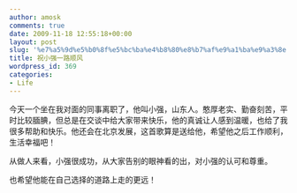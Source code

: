 ```yaml
---
author: amosk
comments: true
date: 2009-11-18 12:55:18+00:00
layout: post
slug: '%e7%a5%9d%e5%b0%8f%e5%bc%ba%e4%b8%80%e8%b7%af%e9%a1%ba%e9%a3%8e'
title: 祝小强一路顺风
wordpress_id: 369
categories:
- Life
---
```





今天一个坐在我对面的同事离职了，他叫小强，山东人。憨厚老实、勤奋刻苦，平时比较腼腆，但总是在交谈中给大家带来快乐，他的真诚让人感到温暖，也给了我很多帮助和快乐。他还会在北京发展，这首歌算是送给他，希望他之后工作顺利，生活幸福吧！




从做人来看，小强很成功，从大家告别的眼神看的出，对小强的认可和尊重。




也希望他能在自己选择的道路上走的更远！
